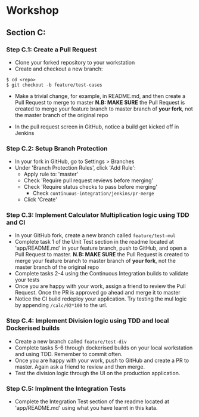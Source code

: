 # Workshop
## Section C: 
### Step C.1: Create a Pull Request
* Clone your forked repository to your workstation
* Create and checkout a new branch:
```
$ cd <repo>
$ git checkout -b feature/test-cases
```
* Make a trivial change, for example, in README.md, and then create a Pull Request to merge to master
  **N.B: MAKE SURE** the Pull Request is created to merge your feature branch to master branch of **your fork**, not the master branch of the original repo
  
* In the pull request screen in GitHub, notice a build get kicked off in Jenkins

### Step C.2: Setup Branch Protection
* In your fork in GitHub, go to Settings > Branches
* Under 'Branch Protection Rules', click 'Add Rule':
  * Apply rule to: 'master'
  * Check 'Require pull request reviews before merging'
  * Check 'Require status checks to pass before merging'
    * Check `continuous-integration/jenkins/pr-merge`
  * Click 'Create'


### Step C.3: Implement Calculator Multiplication logic using TDD and CI
* In your GitHub fork, create a new branch called `feature/test-mul`
* Complete task 1 of the Unit Test section in the readme located at 'app/README.md' in your feature branch, push to GitHub, and open a Pull Request to master.
  **N.B: MAKE SURE** the Pull Request is created to merge your feature branch to master branch of **your fork**, not the master branch of the original repo
* Complete tasks 2-4 using the Continuous Integration builds to validate your tests
* Once you are happy with your work, assign a friend to review the Pull Request. Once the PR is approved go ahead and merge it to master
* Notice the CI build redeploy your application. Try testing the mul logic by appending `/calc/92*100` to the url.

### Step C.4: Implement Division logic using TDD and local Dockerised builds
* Create a new branch called `feature/test-div`
* Complete tasks 5-6 through dockerised builds on your local workstation and using TDD. Remember to commit often.
* Once you are happy with your work, push to GitHub and create a PR to master. Again ask a friend to review and then merge.
* Test the division logic through the UI on the production application.

### Step C.5: Implment the Integration Tests
* Complete the Integration Test section of the readme located at 'app/README.md' using what you have learnt in this kata.

